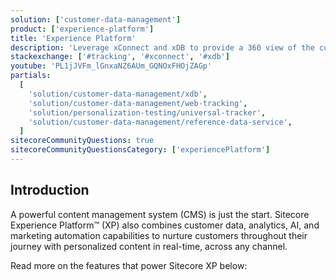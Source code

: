 ```yaml
---
solution: ['customer-data-management']
product: ['experience-platform']
title: 'Experience Platform'
description: 'Leverage xConnect and xDB to provide a 360 view of the customer in your fully integrated DXP platform'
stackexchange: ['#tracking', '#xconnect', '#xdb']
youtube: 'PL1jJVFm_lGnxaNZ6AUm_GQNOxFHOjZAGp'
partials:
  [
    'solution/customer-data-management/xdb',
    'solution/customer-data-management/web-tracking',
    'solution/personalization-testing/universal-tracker',
    'solution/customer-data-management/reference-data-service',
  ]
sitecoreCommunityQuestions: true
sitecoreCommunityQuestionsCategory: ['experiencePlatform']
---
```


## Introduction

A powerful content management system (CMS) is just the start. Sitecore Experience Platform™ (XP) also combines customer data, analytics, AI, and marketing automation capabilities to nurture customers throughout their journey with personalized content in real-time, across any channel.

Read more on the features that power Sitecore XP below:
